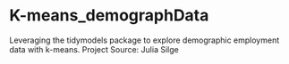 # K-means_demographData
Leveraging the tidymodels package to explore demographic employment data with k-means. Project Source: Julia Silge
